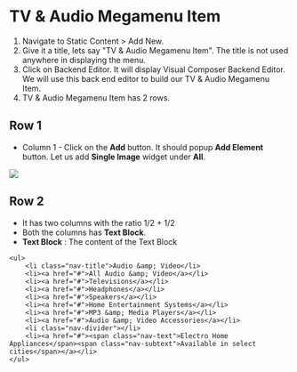 # TV & Audio Megamenu Item

1. Navigate to Static Content > Add New.
2. Give it a title, lets say "TV & Audio Megamenu Item". The title is not used anywhere in displaying the menu.
3. Click on Backend Editor. It will display Visual Composer Backend Editor. We will use this back end editor to build our TV & Audio Megamenu Item.
4. TV & Audio Megamenu Item has 2 rows.


## Row 1

 * Column 1 - Click on the **Add** button. It should popup **Add Element** button. Let us add **Single Image** widget under **All**.

  ![](http://transvelo.github.io/docs/electro/images/single-image-seting.png)

## Row 2
* It has two columns with the ratio 1/2 + 1/2
* Both the columns has **Text Block**.
* **Text Block** : The content of the Text Block

```
<ul>
	<li class="nav-title">Audio &amp; Video</li>
	<li><a href="#">All Audio &amp; Video</a></li>
	<li><a href="#">Televisions</a></li>
	<li><a href="#">Headphones</a></li>
	<li><a href="#">Speakers</a></li>
	<li><a href="#">Home Entertainment Systems</a></li>
	<li><a href="#">MP3 &amp; Media Players</a></li>
	<li><a href="#">Audio &amp; Video Accessories</a></li>
	<li class="nav-divider"></li>
	<li><a href="#"><span class="nav-text">Electro Home Appliances</span><span class="nav-subtext">Available in select cities</span></a></li>
</ul>
```



